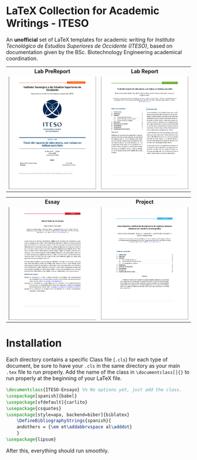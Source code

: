 # LaTeX Collection for Academic Writings - ITESO
An **unofficial** set of LaTeX templates for academic writing for *Instituto Tecnológico de Estudios Superiores de Occidente (ITESO)*, based on documentation given by the BSc. Biotechnology Engineering academical coordination.

<div align="center">
    <table width="100%" margin-left="auto" margin-right="auto">
        <tr>
            <th>Lab PreReport</th>
            <th>Lab Report</th>
        </tr>
        <tr>
            <td width="33%">
            <img src="media/prereport.png">
            <td width="33%">
            <img src="media/report.png">
        </tr>
    </table>
    <table width="100%" margin-left="auto" margin-right="auto">
        <tr>
            <th>Essay</th>
            <th>Project</th>
        </tr>
        <tr>
            <td width="33%">
            <img src="media/essay.png">
            <td width="33%">
            <img src="media/project.png">
        </tr>
    </table>
</div>

# Installation
Each directory contains a specific Class file (`.cls`) for each type of document, be sure to have your `.cls` in the same directory as your main `.tex` file to run properly. Add the name of the class in `\documentclass[]{}` to run properly at the beginning of your LaTeX file.

```latex
\documentclass{ITESO-Ensayo} %% No options yet, just add the class.
\usepackage[spanish]{babel}
\usepackage[sfdefault]{carlito}
\usepackage{csquotes}
\usepackage[style=apa, backend=biber]{biblatex}
    \DefineBibliographyStrings{spanish}{
    andothers = {\em et\addabbrvspace al\adddot}
    }
\usepackage{lipsum}
```
After this, everything should run smoothly.